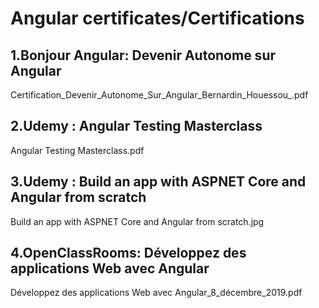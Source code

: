 # Angular certificates/Certifications

## 1.Bonjour Angular: Devenir Autonome sur Angular 
Certification_Devenir_Autonome_Sur_Angular_Bernardin_Houessou_.pdf
## 2.Udemy : Angular Testing Masterclass
Angular Testing Masterclass.pdf
## 3.Udemy : Build an app with ASPNET Core and Angular from scratch
Build an app with ASPNET Core and Angular from scratch.jpg
## 4.OpenClassRooms: Développez des applications Web avec Angular
Développez des applications Web avec Angular_8_décembre_2019.pdf
